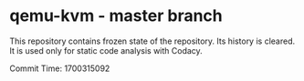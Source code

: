 # qemu-kvm - master branch

This repository contains frozen state of the repository.
Its history is cleared. It is used only for static code
analysis with Codacy.

Commit Time: 1700315092